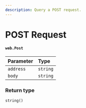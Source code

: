 ```yaml
---
description: Query a POST request.
---
```


# POST Request

#### `web.Post`

| Parameter | Type |
| :--- | :--- |
| `address` | `string` |
| `body` | `string` |

### Return type

```text
string()
```

